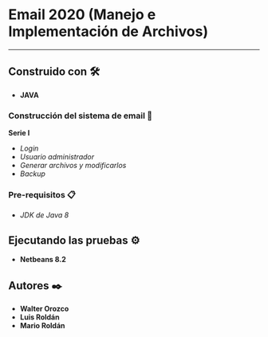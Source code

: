 # Email 2020 (Manejo e Implementación de Archivos)

------

## Construido con 🛠️

- **JAVA**

### Construcción del sistema de email 🔧

**Serie I**

- *Login*
- *Usuario administrador*
- *Generar archivos y modificarlos*
- *Backup*

### Pre-requisitos 📋

- *JDK de Java 8*

## Ejecutando las pruebas ⚙️

- **Netbeans 8.2**

## Autores ✒️

- **Walter Orozco** 
- **Luis Roldán** 
- **Mario Roldán**  
